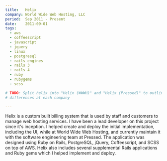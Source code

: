 ```yaml
---
title:   Helix
company: World Wide Web Hosting, LLC
period:  Sep 2011 - Present
date:    2011-09-01
tags:
  - aws
  - coffeescript
  - javascript
  - jquery
  - linux
  - postgresql
  - rails engines
  - rails 3
  - rails 4
  - ruby
  - rubygems
  - scss

# TODO: Split helix into "Helix (WWWH)" and "Helix (Pressed)" to outline
# differences at each company

---
```


Helix is a custom built billing system that is used by staff and customers to
manage web hosting services. I have been a lead developer on this project
since it's inception. I helped create and deploy the initial implementation,
including the UI, while at World Wide Web Hosting, and currently maintain it
with the software engineering team at Pressed. The application was designed
using Ruby on Rails, PostgreSQL, jQuery, Coffeescript, and SCSS on top of AWS.
Helix also includes several supplemental Rails applications and Ruby gems
which I helped implement and deploy. <!--_See full [case study][]_. -->

<!--
**Biggest Challenge:** 

**Biggest Triumph:**
-->
